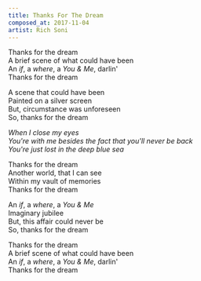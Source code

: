 ```yaml
---
title: Thanks For The Dream
composed_at: 2017-11-04
artist: Rich Soni
---
```


Thanks for the dream  
A brief scene of what could have been  
An *if*, a *where*, a *You & Me*, darlin'  
Thanks for the dream  

A scene that could have been  
Painted on a silver screen  
But, circumstance was unforeseen  
So, thanks for the dream  

*When I close my eyes*  
*You're with me besides the fact that you'll never be back*  
*You're just lost in the deep blue sea*  

Thanks for the dream  
Another world, that I can see  
Within my vault of memories  
Thanks for the dream  

An *if*, a *where*, a *You & Me*  
Imaginary jubilee  
But, this affair could never be  
So, thanks for the dream  

Thanks for the dream  
A brief scene of what could have been  
An *if*, a *where*, a *You & Me*, darlin'  
Thanks for the dream  
